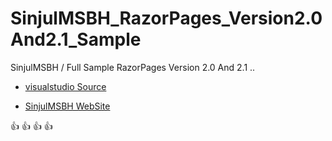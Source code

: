 # SinjulMSBH_RazorPages_Version2.0And2.1_Sample

SinjulMSBH / Full Sample RazorPages Version 2.0 And 2.1 ..


- [visualstudio Source](https://sinjulmsbh.visualstudio.com/_git/SinjulMSBH_RazorPages_Version2.0And2.1_Sample)

- [SinjulMSBH WebSite](https://SinjulMSBH.com)

:+1: :+1: :+1: :+1: 
